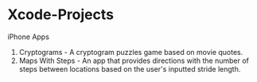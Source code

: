 # Xcode-Projects
iPhone Apps

1. Cryptograms - A cryptogram puzzles game based on movie quotes.
2. Maps With Steps - An app that provides directions with the number of steps between locations based on the user's inputted stride length.
